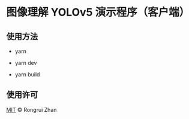 # 图像理解 YOLOv5 演示程序（客户端）

## 使用方法

- yarn

- yarn dev

- yarn build

## 使用许可

[MIT](LICENSE) © Rongrui Zhan

